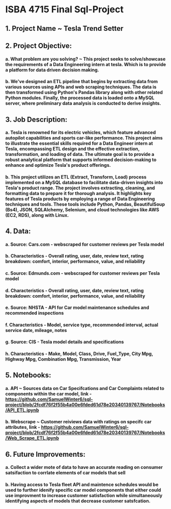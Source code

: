 # ISBA 4715 Final Sql-Project

## 1. Project Name ~ Tesla Trend Setter 

## 2. Project Objective:

#### a. What problem are you solving? ~ This project seeks to solve/showcase the requirements of a Data Engineering intern at tesla. Which is to provide a platform for data driven decision making.

#### b. We've designed an ETL pipeline that begins by extracting data from various sources using APIs and web scraping techniques. The data is then transformed using Python's Pandas library along with other related Python modules. Finally, the processed data is loaded onto a MySQL server, where preliminary data analysis is conducted to derive insights.

## 3. Job Description:
#### a. Tesla is renowned for its electric vehicles, which feature advanced autopilot capabilities and sports car-like performance. This project aims to illustrate the essential skills required for a Data Engineer intern at Tesla, encompassing ETL design and the effective extraction, transformation, and loading of data. The ultimate goal is to provide a robust analytical platform that supports informed decision-making to enhance and optimize Tesla's product offerings.

#### b. This project utilizes an ETL (Extract, Transform, Load) process implemented on a MySQL database to facilitate data-driven insights into Tesla's product range. The project involves extracting, cleaning, and formatting data to prepare it for thorough analysis. It highlights key features of Tesla products by employing a range of Data Engineering techniques and tools. These tools include Python, Pandas, BeautifulSoup (Bs4), JSON, SQLAlchemy, Selenium, and cloud technologies like AWS (EC2, RDS), along with Linux.

## 4. Data:
#### a. Source: Cars.com - webscraped for customer reviews per Tesla model
#### b. Characteristics - Overall rating, user, date, review text, rating breakdown: comfort, interior, performance, value, and reliability
#### c. Source: Edmunds.com - webscraped for customer reviews per Tesla model
#### d. Characteristics - Overall rating, user, date, review text, rating breakdown: comfort, interior, performance, value, and reliability
#### e. Source: NHSTA - API for Car model maintenance schedules and recommended inspections
#### f. Characteristics - Model, service type, recommended interval, actual service date, mileage, notes
#### g. Source: CIS - Tesla model details and specifications
#### h. Characteristics - Make, Model, Class, Drive, Fuel_Type, City Mpg, Highway Mpg, Combination Mpg, Transmission, Year

## 5. Notebooks:
#### a. API ~ Sources data on Car Specifcations and Car Complaints related to components within the car model, link - https://github.com/SamuelWinter6/sql-project/blob/2fcdf76f2f55b4a00e6fded61d78e20340139767/Notebooks/API_ETL.ipynb

#### b. Webscrape ~ Customer reiviews data with ratings on specifc car attributes, link - https://github.com/SamuelWinter6/sql-project/blob/2fcdf76f2f55b4a00e6fded61d78e20340139767/Notebooks/Web_Scrape_ETL.ipynb

## 6. Future Improvements:
#### a. Collect a wider mote of data to have an accurate reading on consumer satsifaction to corrlate elements of car models that sell

#### b. Having access to Tesla fleet API and maintence schedules would be used to further idenify specific car model components that either could use improvment to increase customer satisfaction while simultaneously identifying aspects of models that decrease customer satsfcation.
